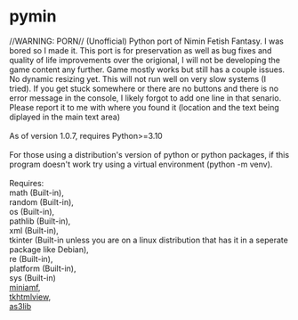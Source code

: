 # pymin
//WARNING: PORN// (Unofficial) Python port of Nimin Fetish Fantasy. I was bored so I made it. This port is for preservation as well as bug fixes and quality of life improvements over the origional, I will not be developing the game content any further. Game mostly works but still has a couple issues. No dynamic resizing yet. This will not run well on very slow systems (I tried). If you get stuck somewhere or there are no buttons and there is no error message in the console, I likely forgot to add one line in that senario. Please report it to me with where you found it (location and the text being diplayed in the main text area)<br><br>As of version 1.0.7, requires Python>=3.10<br><br>For those using a distribution's version of python or python packages, if this program doesn't work try using a virtual environment (python -m venv). <br><br>Requires:<br>math (Built-in),<br>random (Built-in),<br>os (Built-in),<br>pathlib (Built-in),<br>xml (Built-in),<br>tkinter (Built-in unless you are on a linux distribution that has it in a seperate package like Debian),<br>re (Built-in),<br>platform (Built-in),<br>sys (Built-in)<br>[miniamf](https://pypi.org/project/Mini-AMF/),<br>[tkhtmlview](https://pypi.org/project/tkhtmlview/),<br>[as3lib](https://pypi.org/project/as3lib/)
